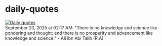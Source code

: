 # daily-quotes
[![Daily quotes](https://github.com/ceepu8/daily-quotes/actions/workflows/daily-quote.yml/badge.svg)](https://github.com/ceepu8/daily-quotes/actions/workflows/daily-quote.yml)<br/>
September 20, 2025 at 02:17 AM: "There is no knowledge and science like pondering and thought; and there is no prosperity and advancement like knowledge and science." - Ali ibn Abi Talib (R.A)
